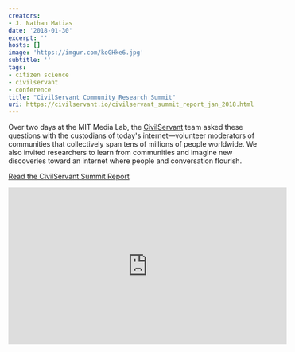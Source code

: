 ```yaml
---
creators:
- J. Nathan Matias
date: '2018-01-30'
excerpt: ''
hosts: []
image: 'https://imgur.com/koGHke6.jpg'
subtitle: ''
tags:
- citizen science
- civilservant
- conference
title: "CivilServant Community Research Summit"
uri: https://civilservant.io/civilservant_summit_report_jan_2018.html
---
```


Over two days at the MIT Media Lab, the <a href="https://civilservant.io">CivilServant</a> team asked these questions with the custodians of today's internet—volunteer moderators of communities that collectively span tens of millions of people worldwide. We also invited researchers to learn from communities and imagine new discoveries toward an internet where people and conversation flourish.

[Read the CivilServant Summit Report](https://civilservant.io/civilservant_summit_report_jan_2018.html)


<iframe width="560" height="315" src="https://www.youtube.com/embed/z6K09mLsvQM" frameborder="0" allow="autoplay; encrypted-media" allowfullscreen></iframe>
